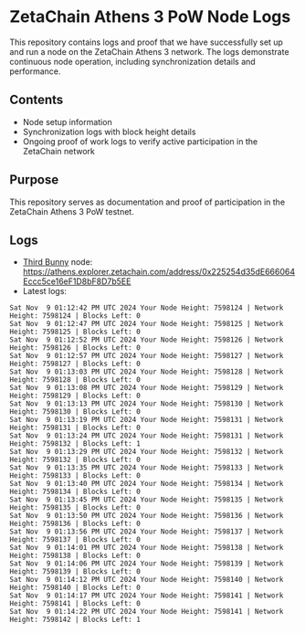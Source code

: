 # ZetaChain Athens 3 PoW Node Logs
This repository contains logs and proof that we have successfully set up and run a node on the ZetaChain Athens 3 network. The logs demonstrate continuous node operation, including synchronization details and performance.

## Contents
- Node setup information
- Synchronization logs with block height details
- Ongoing proof of work logs to verify active participation in the ZetaChain network

## Purpose
This repository serves as documentation and proof of participation in the ZetaChain Athens 3 PoW testnet.

## Logs

- [Third Bunny](https://thirdbunny.xyz/) node: https://athens.explorer.zetachain.com/address/0x225254d35dE666064Eccc5ce16eF1D8bF8D7b5EE
- Latest logs:
```
Sat Nov  9 01:12:42 PM UTC 2024 Your Node Height: 7598124 | Network Height: 7598124 | Blocks Left: 0
Sat Nov  9 01:12:47 PM UTC 2024 Your Node Height: 7598125 | Network Height: 7598125 | Blocks Left: 0
Sat Nov  9 01:12:52 PM UTC 2024 Your Node Height: 7598126 | Network Height: 7598126 | Blocks Left: 0
Sat Nov  9 01:12:57 PM UTC 2024 Your Node Height: 7598127 | Network Height: 7598127 | Blocks Left: 0
Sat Nov  9 01:13:03 PM UTC 2024 Your Node Height: 7598128 | Network Height: 7598128 | Blocks Left: 0
Sat Nov  9 01:13:08 PM UTC 2024 Your Node Height: 7598129 | Network Height: 7598129 | Blocks Left: 0
Sat Nov  9 01:13:13 PM UTC 2024 Your Node Height: 7598130 | Network Height: 7598130 | Blocks Left: 0
Sat Nov  9 01:13:19 PM UTC 2024 Your Node Height: 7598131 | Network Height: 7598131 | Blocks Left: 0
Sat Nov  9 01:13:24 PM UTC 2024 Your Node Height: 7598131 | Network Height: 7598132 | Blocks Left: 1
Sat Nov  9 01:13:29 PM UTC 2024 Your Node Height: 7598132 | Network Height: 7598132 | Blocks Left: 0
Sat Nov  9 01:13:35 PM UTC 2024 Your Node Height: 7598133 | Network Height: 7598133 | Blocks Left: 0
Sat Nov  9 01:13:40 PM UTC 2024 Your Node Height: 7598134 | Network Height: 7598134 | Blocks Left: 0
Sat Nov  9 01:13:45 PM UTC 2024 Your Node Height: 7598135 | Network Height: 7598135 | Blocks Left: 0
Sat Nov  9 01:13:50 PM UTC 2024 Your Node Height: 7598136 | Network Height: 7598136 | Blocks Left: 0
Sat Nov  9 01:13:56 PM UTC 2024 Your Node Height: 7598137 | Network Height: 7598137 | Blocks Left: 0
Sat Nov  9 01:14:01 PM UTC 2024 Your Node Height: 7598138 | Network Height: 7598138 | Blocks Left: 0
Sat Nov  9 01:14:06 PM UTC 2024 Your Node Height: 7598139 | Network Height: 7598139 | Blocks Left: 0
Sat Nov  9 01:14:12 PM UTC 2024 Your Node Height: 7598140 | Network Height: 7598140 | Blocks Left: 0
Sat Nov  9 01:14:17 PM UTC 2024 Your Node Height: 7598141 | Network Height: 7598141 | Blocks Left: 0
Sat Nov  9 01:14:22 PM UTC 2024 Your Node Height: 7598141 | Network Height: 7598142 | Blocks Left: 1
```
